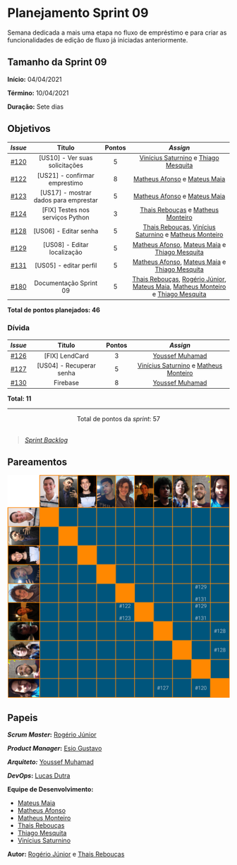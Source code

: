 # Planejamento Sprint 09

Semana dedicada a mais uma etapa no fluxo de empréstimo e para criar as funcionalidades de edição de fluxo já iniciadas anteriormente.

## Tamanho da Sprint 09

**Início:** 04/04/2021

**Término:** 10/04/2021

**Duração:** Sete dias

## Objetivos

<div class="full-width">

|                             _Issue_                              |                Titulo                 | Pontos |                                                                                                                          _Assign_                                                                                                                           |
| :--------------------------------------------------------------: | :-----------------------------------: | :----: | :---------------------------------------------------------------------------------------------------------------------------------------------------------------------------------------------------------------------------------------------------------: |
| [#120](https://github.com/fga-eps-mds/2020.2-Lend.it/issues/120) |    [US10] - Ver suas solicitações     |   5    |                                                                        [Vinícius Saturnino](https://github.com/viniciussaturnino) e [Thiago Mesquita](https://github.com/thiagompc)                                                                         |
| [#122](https://github.com/fga-eps-mds/2020.2-Lend.it/issues/122) |     [US21] - confirmar emprestimo     |   8    |                                                                          [Matheus Afonso](https://github.com/Matheusafonsouza) e [Mateus Maia](https://github.com/mateusmaiamaia)                                                                           |
| [#123](https://github.com/fga-eps-mds/2020.2-Lend.it/issues/123) | [US17] - mostrar dados para emprestar |   5    |                                                                          [Matheus Afonso](https://github.com/Matheusafonsouza) e [Mateus Maia](https://github.com/mateusmaiamaia)                                                                           |
| [#124](https://github.com/fga-eps-mds/2020.2-Lend.it/issues/124) |   [FIX] Testes nos serviços Python    |   3    |                                                                          [Thais Rebouças](https://github.com/Thais-ra) e [Matheus Monteiro](https://github.com/matheusyanmonteiro)                                                                          |
| [#128](https://github.com/fga-eps-mds/2020.2-Lend.it/issues/128) |         [US06] - Editar senha         |   5    |                                            [Thais Rebouças](https://github.com/Thais-ra), [Vinícius Saturnino](https://github.com/viniciussaturnino) e [Matheus Monteiro](https://github.com/matheusyanmonteiro)                                            |
| [#129](https://github.com/fga-eps-mds/2020.2-Lend.it/issues/129) |      [US08] - Editar localização      |   5    |                                                  [Matheus Afonso](https://github.com/Matheusafonsouza), [Mateus Maia](https://github.com/mateusmaiamaia) e [Thiago Mesquita](https://github.com/thiagompc)                                                  |
| [#131](https://github.com/fga-eps-mds/2020.2-Lend.it/issues/131) |        [US05] - editar perfil         |   5    |                                                  [Matheus Afonso](https://github.com/Matheusafonsouza), [Mateus Maia](https://github.com/mateusmaiamaia) e [Thiago Mesquita](https://github.com/thiagompc)                                                  |
| [#180](https://github.com/fga-eps-mds/2020.2-Lend.it/issues/180) |        Documentação Sprint 09         |   5    | [Thais Rebouças](https://github.com/Thais-ra), [Rogério Júnior](https://github.com/rogerioo), [Mateus Maia](https://github.com/mateusmaiamaia), [Matheus Monteiro](https://github.com/matheusyanmonteiro) e [Thiago Mesquita](https://github.com/thiagompc) |

</div>

<b>Total de pontos planejados: 46</b>

### Dívida

|                             _Issue_                              |          Titulo          | Pontos |                                                        _Assign_                                                        |
| :--------------------------------------------------------------: | :----------------------: | :----: | :--------------------------------------------------------------------------------------------------------------------: |
| [#126](https://github.com/fga-eps-mds/2020.2-Lend.it/issues/126) |      [FIX] LendCard      |   3    |                                    [Youssef Muhamad](https://github.com/youssef-md)                                    |
| [#127](https://github.com/fga-eps-mds/2020.2-Lend.it/issues/127) | [US04] - Recuperar senha |   5    | [Vinícius Saturnino](https://github.com/viniciussaturnino) e [Matheus Monteiro](https://github.com/matheusyanmonteiro) |
| [#130](https://github.com/fga-eps-mds/2020.2-Lend.it/issues/130) |         Firebase         |   8    |                                    [Youssef Muhamad](https://github.com/youssef-md)                                    |

<b>Total: 11</b>

---

<div style="text-align: center"> Total de pontos da <i>sprint</i>: 57 </div><br>

<!---Colocar no link abaixo as issues alocadas no milestone da Sprint--->

> [_Sprint_ _Backlog_](https://github.com/fga-eps-mds/2020.2-Lend.it/milestone/10?closed=1)

## Pareamentos

![pareamentos](../../../assets/img/sprint9/pareamentos.png)

## Papeis

**_Scrum Master_:** [Rogério Júnior](https://github.com/rogerioo)

**_Product Manager_:** [Esio Gustavo](https://github.com/EsioFreitas)

**_Arquiteto:_** [Youssef Muhamad](https://github.com/youssef-md)

**_DevOps_:** [Lucas Dutra](https://github.com/lucasdutraf)

**Equipe de Desenvolvimento:**

- [Mateus Maia](https://github.com/mateusmaiamaia)
- [Matheus Afonso](https://github.com/Matheusafonsouza)
- [Matheus Monteiro](https://github.com/matheusyanmonteiro)
- [Thais Rebouças](https://github.com/Thais-ra)
- [Thiago Mesquita](https://github.com/thiagompc)
- [Vinícius Saturnino](https://github.com/viniciussaturnino)

**Autor:** [Rogério Júnior](https://github.com/rogerioo) e [Thais Rebouças](https://github.com/thais-ra)
